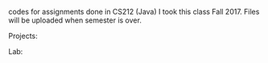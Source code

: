 codes for assignments done in CS212 (Java) I took this class Fall 2017.
Files will be uploaded when semester is over.

Projects:

Lab:



